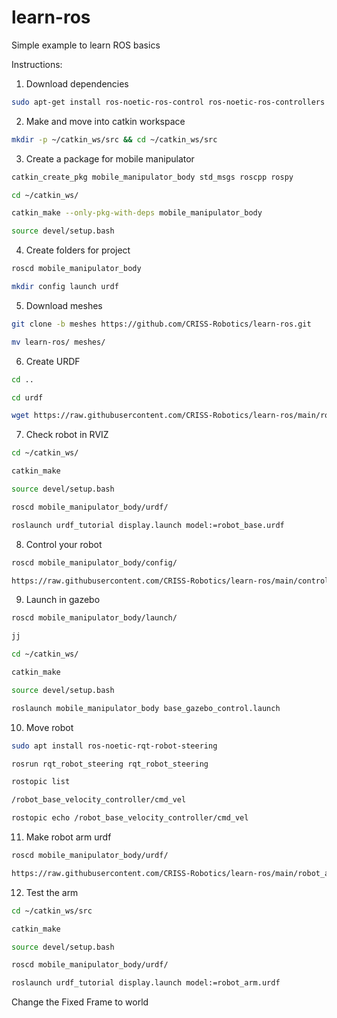 # learn-ros
Simple example to learn ROS basics

Instructions:

1. Download dependencies

```sh
sudo apt-get install ros-noetic-ros-control ros-noetic-ros-controllers ros-noetic-gazebo-ros-control
```

2. Make and move into catkin workspace

```sh
mkdir -p ~/catkin_ws/src && cd ~/catkin_ws/src
```

3. Create a package for mobile manipulator

```sh
catkin_create_pkg mobile_manipulator_body std_msgs roscpp rospy
```

```sh
cd ~/catkin_ws/
```

```sh
catkin_make --only-pkg-with-deps mobile_manipulator_body
```

```sh
source devel/setup.bash
```

4. Create folders for project

```sh
roscd mobile_manipulator_body
```

```sh
mkdir config launch urdf
```

5. Download meshes

```sh
git clone -b meshes https://github.com/CRISS-Robotics/learn-ros.git
```

```sh
mv learn-ros/ meshes/
```

6. Create URDF

```sh
cd ..
```

```sh
cd urdf
```

```sh
wget https://raw.githubusercontent.com/CRISS-Robotics/learn-ros/main/robot_base.urdf
```

7. Check robot in RVIZ

```sh
cd ~/catkin_ws/
```

```sh
catkin_make
```

```sh
source devel/setup.bash
```

```sh
roscd mobile_manipulator_body/urdf/
```

```sh
roslaunch urdf_tutorial display.launch model:=robot_base.urdf
```

8. Control your robot

```sh
roscd mobile_manipulator_body/config/
```

```sh
https://raw.githubusercontent.com/CRISS-Robotics/learn-ros/main/control.yaml
```

9. Launch in gazebo

```sh
roscd mobile_manipulator_body/launch/
```

```sh
jj
```

```sh
cd ~/catkin_ws/
```

```sh
catkin_make
```

```sh
source devel/setup.bash
```

```sh
roslaunch mobile_manipulator_body base_gazebo_control.launch
```

10. Move robot

```sh
sudo apt install ros-noetic-rqt-robot-steering
```

```sh
rosrun rqt_robot_steering rqt_robot_steering
```

```sh
rostopic list
```

```sh
/robot_base_velocity_controller/cmd_vel
```

```sh
rostopic echo /robot_base_velocity_controller/cmd_vel
```

11. Make robot arm urdf

```sh
roscd mobile_manipulator_body/urdf/
```

```sh
https://raw.githubusercontent.com/CRISS-Robotics/learn-ros/main/robot_arm.urdf
```

12. Test the arm

```sh
cd ~/catkin_ws/src
```

```sh
catkin_make
```

```sh
source devel/setup.bash
```

```sh
roscd mobile_manipulator_body/urdf/
```

```sh
roslaunch urdf_tutorial display.launch model:=robot_arm.urdf
```

Change the Fixed Frame to world

